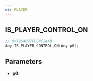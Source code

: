 ```yaml
---
ns: PLAYER
---
```

## IS_PLAYER_CONTROL_ON

```c
// 0x7964097FCE4C244B
Any IS_PLAYER_CONTROL_ON(Any p0);
```

## Parameters
* **p0**:
